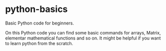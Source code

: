 # python-basics
Basic Python code for beginners.

On this Python code you can find some basic commands for arrays, Matrix, elementar mathematical functions and so on. It might be helpful if you want to learn python from the scratch. 
